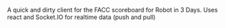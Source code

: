 A quick and dirty client for the FACC scoreboard for Robot in 3 Days. Uses react and Socket.IO for realtime data (push and pull)
